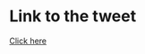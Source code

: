 # Link to the tweet

[Click here](https://twitter.com/roc_tanweer/status/1508073855432110083?s=20&t=lm50ehsJbnS3szu-1x6NPw)